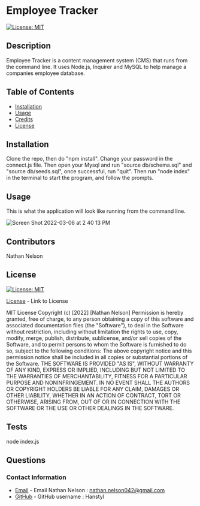 # Employee Tracker
  
  [![License: MIT](https://img.shields.io/badge/License-MIT-yellow.svg)](https://opensource.org/licenses/MIT)
    
  ## Description

  Employee Tracker is a content management system (CMS) that runs from the command line. It uses Node.js, Inquirer and MySQL to help manage a companies employee database. 

  ## Table of Contents

  * [Installation](#installation)
  * [Usage](#usage)
  * [Credits](#credits)
  * [License](#license)

  ## Installation

  Clone the repo, then do "npm install". Change your password in the connect.js file. Then open your Mysql and run "source db/schema.sql" and "source db/seeds.sql", once successful, run "quit". Then run "node index" in the terminal to start the program, and follow the prompts.

  ## Usage

  This is what the application will look like running from the command line. 

  ![Screen Shot 2022-03-06 at 2 40 13 PM](https://user-images.githubusercontent.com/79775889/156943287-1c96adfa-de26-4d67-8369-ed711b87c67a.png)


  ## Contributors

  Nathan Nelson

  ## License

  [![License: MIT](https://img.shields.io/badge/License-MIT-yellow.svg)](https://opensource.org/licenses/MIT)

  [License](https://opensource.org/licenses/MIT) - Link to License

  
MIT License
Copyright (c) [2022] [Nathan Nelson]
Permission is hereby granted, free of charge, to any person obtaining a copy
of this software and associated documentation files (the "Software"), to deal
in the Software without restriction, including without limitation the rights
to use, copy, modify, merge, publish, distribute, sublicense, and/or sell
copies of the Software, and to permit persons to whom the Software is
furnished to do so, subject to the following conditions:
The above copyright notice and this permission notice shall be included in all
copies or substantial portions of the Software.
THE SOFTWARE IS PROVIDED "AS IS", WITHOUT WARRANTY OF ANY KIND, EXPRESS OR
IMPLIED, INCLUDING BUT NOT LIMITED TO THE WARRANTIES OF MERCHANTABILITY,
FITNESS FOR A PARTICULAR PURPOSE AND NONINFRINGEMENT. IN NO EVENT SHALL THE
AUTHORS OR COPYRIGHT HOLDERS BE LIABLE FOR ANY CLAIM, DAMAGES OR OTHER
LIABILITY, WHETHER IN AN ACTION OF CONTRACT, TORT OR OTHERWISE, ARISING FROM,
OUT OF OR IN CONNECTION WITH THE SOFTWARE OR THE USE OR OTHER DEALINGS IN THE
SOFTWARE.


  ## Tests

  node index.js

  ## Questions
  ### Contact Information
* [Email](mailto:nathan.nelson042@gmail.com) - Email Nathan Nelson : nathan.nelson042@gmail.com
* [GitHub](https://github.com/Hanstyl) - GitHub username : Hanstyl
